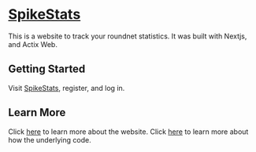 # [SpikeStats](https://spikestats.ratoru.com)

This is a website to track your roundnet statistics.
It was built with Nextjs, and Actix Web.

## Getting Started

Visit <a href="https://spikestats.ratoru.com">SpikeStats</a>, register, and log in.

## Learn More

Click <a href="https://spikestats.ratoru.com/about">here</a> to learn more about the website.
Click <a href="https://spikestats.ratoru.com/about">here</a> to learn more about how the underlying code.
